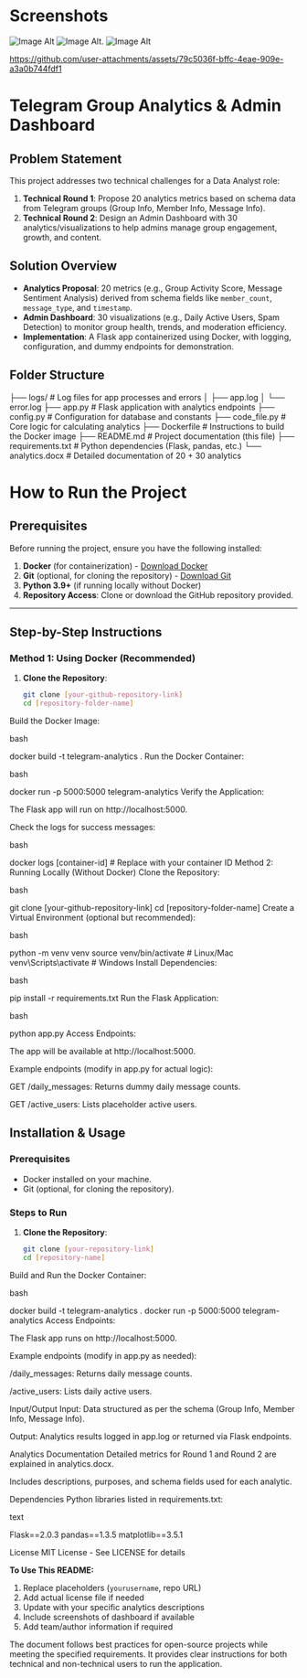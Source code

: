  # Screenshots
 ![Image Alt](https://github.com/harshz10/Data-Analyst/blob/df9c70045ad93d541b1b17e9037fdcbc0165be91/store/home.png)
 ![Image Alt](https://github.com/harshz10/Data-Analyst/blob/8691df90a89a97fa80d70daa8670bd41e1fe6a86/store/analytics%20proposal.png).
 ![Image Alt](https://github.com/harshz10/Data-Analyst/blob/0df57ddc0bbec2e3e0900c613fdf8fce721a05df/store/admin%20dashboard.png)

 https://github.com/user-attachments/assets/79c5036f-bffc-4eae-909e-a3a0b744fdf1



# Telegram Group Analytics & Admin Dashboard

## Problem Statement
This project addresses two technical challenges for a Data Analyst role:
1. **Technical Round 1**: Propose 20 analytics metrics based on schema data from Telegram groups (Group Info, Member Info, Message Info).
2. **Technical Round 2**: Design an Admin Dashboard with 30 analytics/visualizations to help admins manage group engagement, growth, and content.

## Solution Overview
- **Analytics Proposal**: 20 metrics (e.g., Group Activity Score, Message Sentiment Analysis) derived from schema fields like `member_count`, `message_type`, and `timestamp`.
- **Admin Dashboard**: 30 visualizations (e.g., Daily Active Users, Spam Detection) to monitor group health, trends, and moderation efficiency.
- **Implementation**: A Flask app containerized using Docker, with logging, configuration, and dummy endpoints for demonstration.

## Folder Structure
├── logs/ # Log files for app processes and errors
│ ├── app.log
│ └── error.log
├── app.py # Flask application with analytics endpoints
├── config.py # Configuration for database and constants
├── code_file.py # Core logic for calculating analytics
├── Dockerfile # Instructions to build the Docker image
├── README.md # Project documentation (this file)
├── requirements.txt # Python dependencies (Flask, pandas, etc.)
└── analytics.docx # Detailed documentation of 20 + 30 analytics

# How to Run the Project

## Prerequisites
Before running the project, ensure you have the following installed:
1. **Docker** (for containerization) - [Download Docker](https://www.docker.com/get-started)
2. **Git** (optional, for cloning the repository) - [Download Git](https://git-scm.com/)
3. **Python 3.9+** (if running locally without Docker)
4. **Repository Access**: Clone or download the GitHub repository provided.

---

## Step-by-Step Instructions

### Method 1: Using Docker (Recommended)
1. **Clone the Repository**:
   ```bash
   git clone [your-github-repository-link]
   cd [repository-folder-name]
Build the Docker Image:

bash

docker build -t telegram-analytics .
Run the Docker Container:

bash

docker run -p 5000:5000 telegram-analytics
Verify the Application:

The Flask app will run on http://localhost:5000.

Check the logs for success messages:

bash

docker logs [container-id]  # Replace with your container ID
Method 2: Running Locally (Without Docker)
Clone the Repository:

bash

git clone [your-github-repository-link]
cd [repository-folder-name]
Create a Virtual Environment (optional but recommended):

bash

python -m venv venv
source venv/bin/activate  # Linux/Mac
venv\Scripts\activate     # Windows
Install Dependencies:

bash

pip install -r requirements.txt
Run the Flask Application:

bash

python app.py
Access Endpoints:

The app will be available at http://localhost:5000.

Example endpoints (modify in app.py for actual logic):

GET /daily_messages: Returns dummy daily message counts.

GET /active_users: Lists placeholder active users.



## Installation & Usage

### Prerequisites
- Docker installed on your machine.
- Git (optional, for cloning the repository).

### Steps to Run
1. **Clone the Repository**:
   ```bash
   git clone [your-repository-link]
   cd [repository-name]
Build and Run the Docker Container:

bash

docker build -t telegram-analytics .
docker run -p 5000:5000 telegram-analytics
Access Endpoints:

The Flask app runs on http://localhost:5000.

Example endpoints (modify in app.py as needed):

/daily_messages: Returns daily message counts.

/active_users: Lists daily active users.

Input/Output
Input: Data structured as per the schema (Group Info, Member Info, Message Info).

Output: Analytics results logged in app.log or returned via Flask endpoints.

Analytics Documentation
Detailed metrics for Round 1 and Round 2 are explained in analytics.docx.

Includes descriptions, purposes, and schema fields used for each analytic.

Dependencies
Python libraries listed in requirements.txt:

text

Flask==2.0.3
pandas==1.3.5
matplotlib==3.5.1

License
MIT License - See LICENSE for details



**To Use This README:**
1. Replace placeholders (`yourusername`, repo URL)
2. Add actual license file if needed
3. Update with your specific analytics descriptions
4. Include screenshots of dashboard if available
5. Add team/author information if required

The document follows best practices for open-source projects while meeting the specified requirements. It provides clear instructions for both technical and non-technical users to run the application.
